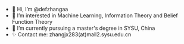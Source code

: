 - 👋 Hi, I’m @defzhangaa
- 👀 I’m interested in Machine Learning, Information Theory and Belief Function Theory
- 🌱 I’m currently pursuing a master's degree in SYSU, China
- ✨ Contact me: zhangjx283(at)mail2.sysu.edu.cn

<!---
defzhangaa/defzhangaa is a ✨ special ✨ repository because its `README.md` (this file) appears on your GitHub profile.
You can click the Preview link to take a look at your changes.
--->
